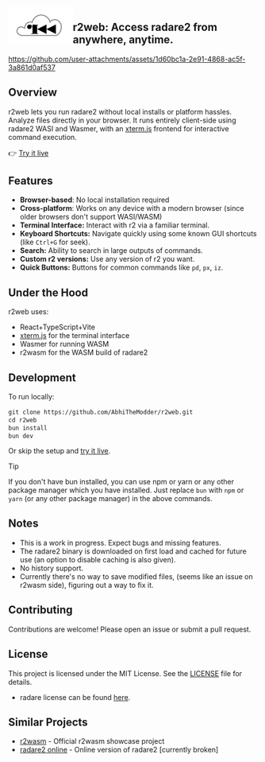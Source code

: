 <img border=0 src="public/r2cloud.svg" type="image/svg+xml" alt="screenshot" align="left" width="130px">


## r2web: __Access radare2 from anywhere, anytime.__



https://github.com/user-attachments/assets/1d60bc1a-2e91-4868-ac5f-3a861d0af537



## Overview

r2web lets you run radare2 without local installs or platform hassles. Analyze files directly in your browser. It runs entirely client-side using radare2 WASI and Wasmer, with an [xterm.js](https://xtermjs.org/) frontend for interactive command execution.

👉 [Try it live](https://r2.revengi.in)

## Features

- **Browser-based**: No local installation required
- **Cross-platform**: Works on any device with a modern browser (since older browsers don't support WASI/WASM)
- **Terminal Interface:** Interact with r2 via a familiar terminal.
- **Keyboard Shortcuts:** Navigate quickly using some known GUI shortcuts (like `Ctrl+G` for seek).
- **Search:** Ability to search in large outputs of commands.
- **Custom r2 versions:** Use any version of r2 you want.
- **Quick Buttons:** Buttons for common commands like `pd`, `px`, `iz`.

## Under the Hood

r2web uses:

*   React+TypeScript+Vite
*   [xterm.js](https://xtermjs.org/) for the terminal interface
*   Wasmer for running WASM
*   r2wasm for the WASM build of radare2

## Development

To run locally:
```shell
git clone https://github.com/AbhiTheModder/r2web.git
cd r2web
bun install
bun dev
```

Or skip the setup and [try it live](https://r2.revengi.in).

> [!TIP]
> If you don't have bun installed, you can use npm or yarn or any other package manager which you have installed. Just replace `bun` with `npm` or `yarn` (or any other package manager) in the above commands.

## Notes

- This is a work in progress. Expect bugs and missing features.
- The radare2 binary is downloaded on first load and cached for future use (an option to disable caching is also given).
- No history support.
- Currently there's no way to save modified files, (seems like an issue on r2wasm side), figuring out a way to fix it.


## Contributing
Contributions are welcome! Please open an issue or submit a pull request.

## License
This project is licensed under the MIT License. See the [LICENSE](LICENSE) file for details.

- radare license can be found [here](https://github.com/radareorg/radare2/blob/master/COPYING.md).

## Similar Projects

- [r2wasm](https://github.com/radareorg/r2wasm) - Official r2wasm showcase project
- [radare2 online](https://radare2.online/) - Online version of radare2 [currently broken]
